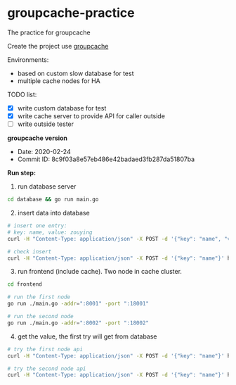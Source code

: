 # groupcache-practice
The practice for groupcache

Create the project use [groupcache](https://github.com/golang/groupcache)

Environments:

- based on custom slow database for test
- multiple cache nodes for HA


TODO list:

- [x] write custom database for test
- [x] write cache server to provide API for caller outside
- [ ] write outside tester

**groupcache version**

- Date: 2020-02-24
- Commit ID: 8c9f03a8e57eb486e42badaed3fb287da51807ba


**Run step:**

1. run database server

```bash
cd database && go run main.go
```

2. insert data into database

```bash
# insert one entry:
# key: name, value: zouying
curl -H "Content-Type: application/json" -X POST -d '{"key": "name", "value": "zouying"}' http://localhost:9000/set

# check insert
curl -H "Content-Type: application/json" -X POST -d '{"key": "name"}' http://localhost:9000/get
```

3. run frontend (include cache). Two node in cache cluster.

```bash
cd frontend

# run the first node
go run ./main.go -addr=":8001" -port ":18001"

# run the second node
go run ./main.go -addr=":8002" -port ":18002"
```

4. get the value, the first try will get from database
```bash
# try the first node api
curl -H "Content-Type: application/json" -X POST -d '{"key": "name"}' http://localhost:18001/get

# try the second node api
curl -H "Content-Type: application/json" -X POST -d '{"key": "name"}' http://localhost:18002/get
```
